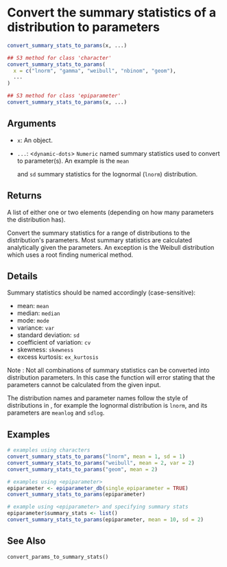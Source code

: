 # Convert the summary statistics of a distribution to parameters

```r
convert_summary_stats_to_params(x, ...)

## S3 method for class 'character'
convert_summary_stats_to_params(
  x = c("lnorm", "gamma", "weibull", "nbinom", "geom"),
  ...
)

## S3 method for class 'epiparameter'
convert_summary_stats_to_params(x, ...)
```

## Arguments

- `x`: An object.
- `...`: <`dynamic-dots`> `Numeric` named summary statistics used to convert to parameter(s). An example is the `mean`
    
    and `sd` summary statistics for the lognormal (`lnorm`) distribution.

## Returns

A list of either one or two elements (depending on how many parameters the distribution has).

Convert the summary statistics for a range of distributions to the distribution's parameters. Most summary statistics are calculated analytically given the parameters. An exception is the Weibull distribution which uses a root finding numerical method.

## Details

Summary statistics should be named accordingly (case-sensitive):

 * mean: `mean`
 * median: `median`
 * mode: `mode`
 * variance: `var`
 * standard deviation: `sd`
 * coefficient of variation: `cv`
 * skewness: `skewness`
 * excess kurtosis: `ex_kurtosis`

Note : Not all combinations of summary statistics can be converted into distribution parameters. In this case the function will error stating that the parameters cannot be calculated from the given input.

The distribution names and parameter names follow the style of distributions in , for example the lognormal distribution is `lnorm`, and its parameters are `meanlog` and `sdlog`.

## Examples

```r
# examples using characters
convert_summary_stats_to_params("lnorm", mean = 1, sd = 1)
convert_summary_stats_to_params("weibull", mean = 2, var = 2)
convert_summary_stats_to_params("geom", mean = 2)

# examples using <epiparameter>
epiparameter <- epiparameter_db(single_epiparameter = TRUE)
convert_summary_stats_to_params(epiparameter)

# example using <epiparameter> and specifying summary stats
epiparameter$summary_stats <- list()
convert_summary_stats_to_params(epiparameter, mean = 10, sd = 2)
```

## See Also

`convert_params_to_summary_stats()`
